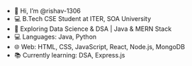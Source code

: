 - 👋 Hi, I’m @rishav-1306
- 💻 B.Tech CSE Student at ITER, SOA University
- 🚀 Exploring Data Science & DSA | Java & MERN Stack
- 💻 Languages: Java, Python
- 🌐 Web: HTML, CSS, JavaScript, React, Node.js, MongoDB
- 📚 Currently learning: DSA, Express.js

<!---
rishav-1306/rishav-1306 is a ✨ special ✨ repository because its `README.md` (this file) appears on your GitHub profile.
You can click the Preview link to take a look at your changes.
--->
